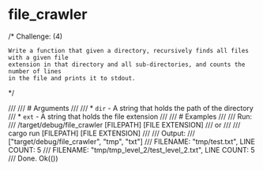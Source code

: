 # file_crawler
/* Challenge:
(4)


    Write a function that given a directory, recursively finds all files with a given file
    extension in that directory and all sub-directories, and counts the number of lines
    in the file and prints it to stdout.
*/

///
/// # Arguments
///
/// * `dir` - A string that holds the path of the directory
/// * `ext` - A string that holds the file extension
///
/// # Examples
///
/// Run:
///         /target/debug/file_crawler [FILEPATH] [FILE EXTENSION]
///     or
///
///         cargo run [FILEPATH] [FILE EXTENSION]
///
/// Output:
///     ["target/debug/file_crawler", "tmp", "txt"]
///     FILENAME: "tmp/test.txt", LINE COUNT: 5
///     FILENAME: "tmp/tmp_level_2/test_level_2.txt", LINE COUNT: 5
///     Done. Ok(())
